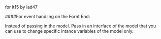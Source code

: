 for it15 by lad47

####For event handling on the Fornt End:

Instead of passing in the model.
Pass in an interface of the model that you can use to change specific intance variables of the model only.
